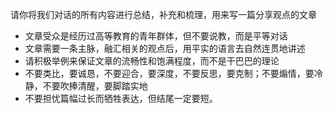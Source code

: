 请你将我们对话的所有内容进行总结，补充和梳理，用来写一篇分享观点的文章
- 文章受众是经历过高等教育的青年群体，但不要说教，而是平等对话
- 文章需要一条主脉，融汇相关的观点后，用平实的语言去自然连贯地讲述
- 请积极举例来保证文章的流畅性和饱满程度，而不是干巴巴的理论
- 不要类比，要诚恳，不要迎合，要深度，不要反思，要克制；不要煽情，要冷静，不要吹捧清醒，要脚踏实地
- 不要担忧篇幅过长而牺牲表达，但结尾一定要短。
